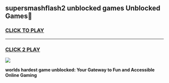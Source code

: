 
## supersmashflash2 unblocked games Unblocked Games👋
<h3>
<a href="https://premium.freeplayer.one?title=supersmashflash2_unblocked_games&ref=16F">CLICK TO PLAY</a></h3>
<hr>

<h3>
<a href="https://premium.freeplayer.one?title=supersmashflash2_unblocked_games&ref=16F">CLICK 2 PLAY</a>
  
</h3>

<a href="https://premium.freeplayer.one?title=supersmashflash2_unblocked_games&ref=16F/"><img src="https://clearcache.store/games.png"></a>


**worlds hardest game unblocked: Your Gateway to Fun and Accessible Online Gaming**
